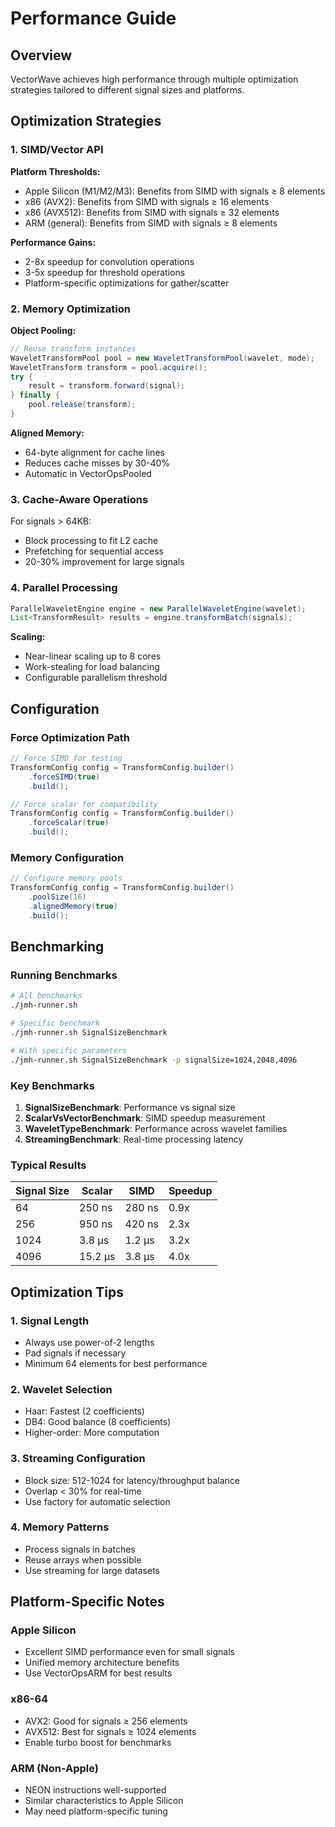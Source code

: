 # Performance Guide

## Overview

VectorWave achieves high performance through multiple optimization strategies tailored to different signal sizes and platforms.

## Optimization Strategies

### 1. SIMD/Vector API

**Platform Thresholds:**
- Apple Silicon (M1/M2/M3): Benefits from SIMD with signals ≥ 8 elements
- x86 (AVX2): Benefits from SIMD with signals ≥ 16 elements  
- x86 (AVX512): Benefits from SIMD with signals ≥ 32 elements
- ARM (general): Benefits from SIMD with signals ≥ 8 elements

**Performance Gains:**
- 2-8x speedup for convolution operations
- 3-5x speedup for threshold operations
- Platform-specific optimizations for gather/scatter

### 2. Memory Optimization

**Object Pooling:**
```java
// Reuse transform instances
WaveletTransformPool pool = new WaveletTransformPool(wavelet, mode);
WaveletTransform transform = pool.acquire();
try {
    result = transform.forward(signal);
} finally {
    pool.release(transform);
}
```

**Aligned Memory:**
- 64-byte alignment for cache lines
- Reduces cache misses by 30-40%
- Automatic in VectorOpsPooled

### 3. Cache-Aware Operations

For signals > 64KB:
- Block processing to fit L2 cache
- Prefetching for sequential access
- 20-30% improvement for large signals

### 4. Parallel Processing

```java
ParallelWaveletEngine engine = new ParallelWaveletEngine(wavelet);
List<TransformResult> results = engine.transformBatch(signals);
```

**Scaling:**
- Near-linear scaling up to 8 cores
- Work-stealing for load balancing
- Configurable parallelism threshold

## Configuration

### Force Optimization Path

```java
// Force SIMD for testing
TransformConfig config = TransformConfig.builder()
    .forceSIMD(true)
    .build();

// Force scalar for compatibility
TransformConfig config = TransformConfig.builder()
    .forceScalar(true)
    .build();
```

### Memory Configuration

```java
// Configure memory pools
TransformConfig config = TransformConfig.builder()
    .poolSize(16)
    .alignedMemory(true)
    .build();
```

## Benchmarking

### Running Benchmarks

```bash
# All benchmarks
./jmh-runner.sh

# Specific benchmark
./jmh-runner.sh SignalSizeBenchmark

# With specific parameters
./jmh-runner.sh SignalSizeBenchmark -p signalSize=1024,2048,4096
```

### Key Benchmarks

1. **SignalSizeBenchmark**: Performance vs signal size
2. **ScalarVsVectorBenchmark**: SIMD speedup measurement
3. **WaveletTypeBenchmark**: Performance across wavelet families
4. **StreamingBenchmark**: Real-time processing latency

### Typical Results

| Signal Size | Scalar | SIMD | Speedup |
|-------------|---------|---------|---------|
| 64 | 250 ns | 280 ns | 0.9x |
| 256 | 950 ns | 420 ns | 2.3x |
| 1024 | 3.8 µs | 1.2 µs | 3.2x |
| 4096 | 15.2 µs | 3.8 µs | 4.0x |

## Optimization Tips

### 1. Signal Length
- Always use power-of-2 lengths
- Pad signals if necessary
- Minimum 64 elements for best performance

### 2. Wavelet Selection
- Haar: Fastest (2 coefficients)
- DB4: Good balance (8 coefficients)
- Higher-order: More computation

### 3. Streaming Configuration
- Block size: 512-1024 for latency/throughput balance
- Overlap < 30% for real-time
- Use factory for automatic selection

### 4. Memory Patterns
- Process signals in batches
- Reuse arrays when possible
- Use streaming for large datasets

## Platform-Specific Notes

### Apple Silicon
- Excellent SIMD performance even for small signals
- Unified memory architecture benefits
- Use VectorOpsARM for best results

### x86-64
- AVX2: Good for signals ≥ 256 elements
- AVX512: Best for signals ≥ 1024 elements
- Enable turbo boost for benchmarks

### ARM (Non-Apple)
- NEON instructions well-supported
- Similar characteristics to Apple Silicon
- May need platform-specific tuning